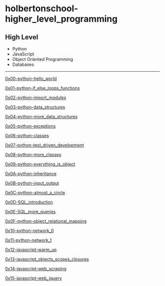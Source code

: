 # holbertonschool-higher_level_programming

## High Level

* Python
* JavaScript
* Object Oriented Programming
* Databases

---

[0x00-python-hello_world](./0x00-python-hello_world)

[0x01-python-if_else_loops_functions](./0x01-python-if_else_loops_functions)

[0x02-python-import_modules](./0x02-python-import_modules)

[0x03-python-data_structures](./0x03-python-data_structures)

[0x04-python-more_data_structures](./0x04-python-more_data_structures)

[0x05-python-exceptions](./0x05-python-exceptions)

[0x06-python-classes](./0x06-python-classes)

[0x07-python-test_driven_development](./0x07-python-test_driven_development)

[0x08-python-more_classes](./0x08-python-more_classes)

[0x09-python-everything_is_object](./0x09-python-everything_is_object)

[0x0A-python-inheritance](./0x0A-python-inheritance)

[0x0B-python-input_output](./0x0B-python-input_output)

[0x0C-python-almost_a_circle](./0x0C-python-almost_a_circle)

[0x0D-SQL_introduction](./0x0D-SQL_introduction)

[0x0E-SQL_more_queries](./0x0E-SQL_more_queries)

[0x0F-python-object_relational_mapping](./0x0F-python-object_relational_mapping)

[0x10-python-network_0](./0x10-python-network_0)

[0x11-python-network_1](./0x11-python-network_1)

[0x12-javascript-warm_up](./0x12-javascript-warm_up)

[0x13-javascript_objects_scopes_closures](./0x13-javascript_objects_scopes_closures)

[0x14-javascript-web_scraping](./0x14-javascript-web_scraping)

[0x15-javascript-web_jquery](./0x15-javascript-web_jquery)
